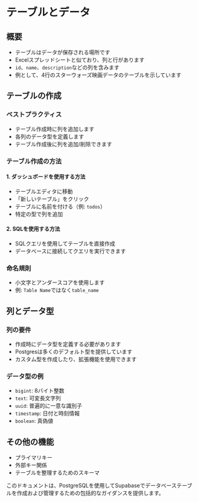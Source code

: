 # テーブルとデータ

## 概要

- テーブルはデータが保存される場所です
- Excelスプレッドシートと似ており、列と行があります
- `id`、`name`、`description`などの列を含みます
- 例として、4行のスターウォーズ映画データのテーブルを示しています

## テーブルの作成

### ベストプラクティス

- テーブル作成時に列を追加します
- 各列のデータ型を定義します
- テーブル作成後に列を追加/削除できます

### テーブル作成の方法

#### 1. ダッシュボードを使用する方法

- テーブルエディタに移動
- 「新しいテーブル」をクリック
- テーブルに名前を付ける（例: `todos`）
- 特定の型で列を追加

#### 2. SQLを使用する方法

- SQLクエリを使用してテーブルを直接作成
- データベースに接続してクエリを実行できます

### 命名規則

- 小文字とアンダースコアを使用します
- 例: `Table Name`ではなく`table_name`

## 列とデータ型

### 列の要件

- 作成時にデータ型を定義する必要があります
- Postgresは多くのデフォルト型を提供しています
- カスタム型を作成したり、拡張機能を使用できます

### データ型の例

- `bigint`: 8バイト整数
- `text`: 可変長文字列
- `uuid`: 普遍的に一意な識別子
- `timestamp`: 日付と時刻情報
- `boolean`: 真偽値

## その他の機能

- プライマリキー
- 外部キー関係
- テーブルを整理するためのスキーマ

このドキュメントは、PostgreSQLを使用してSupabaseでデータベーステーブルを作成および管理するための包括的なガイダンスを提供します。
